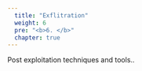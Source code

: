 ```yaml
---
  title: "Exflitration"
  weight: 6
  pre: "<b>6. </b>"
  chapter: true
---
```

Post exploitation techniques and tools..
